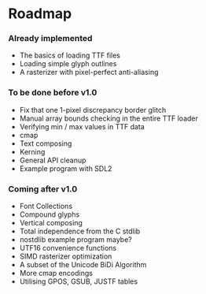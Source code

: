 # Roadmap
### Already implemented
- The basics of loading TTF files
- Loading simple glyph outlines
- A rasterizer with pixel-perfect anti-aliasing
### To be done before v1.0
- Fix that one 1-pixel discrepancy border glitch
- Manual array bounds checking in the entire TTF loader
- Verifying min / max values in TTF data
- cmap
- Text composing
- Kerning
- General API cleanup
- Example program with SDL2
### Coming after v1.0
- Font Collections
- Compound glyphs
- Vertical composing
- Total independence from the C stdlib
- nostdlib example program maybe?
- UTF16 convenience functions
- SIMD rasterizer optimization
- A subset of the Unicode BiDi Algorithm
- More cmap encodings
- Utilising GPOS, GSUB, JUSTF tables
